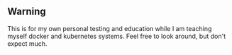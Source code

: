 ## Warning
This is for my own personal testing and education while I am teaching myself docker and kubernetes systems.
Feel free to look around, but don't expect much.
